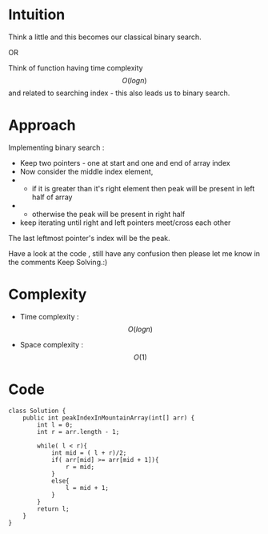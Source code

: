 # Intuition
<!-- Describe your first thoughts on how to solve this problem. -->
Think a little and this becomes our classical binary search.

OR

Think of function having time complexity $$O( logn)$$ and related to searching index - this also leads us to binary search.

# Approach
<!-- Describe your approach to solving the problem. -->
Implementing binary search : 

- Keep two pointers - one at start and one and end of array index
- Now consider the middle index element, 
-  - if it is greater than it's right element then peak will be present in left half of array
- - otherwise the peak will be present in right half
- keep iterating until right and left pointers meet/cross each other

The last leftmost pointer's index will be the peak.

Have a look at the code , still have any confusion then please let me know in the comments
Keep Solving.:)
# Complexity
- Time complexity : $$O( logn)$$
<!-- Add your time complexity here, e.g. $$O(n)$$ -->

- Space complexity : $$O( 1)$$
<!-- Add your space complexity here, e.g. $$O(n)$$ -->

# Code
```
class Solution {
    public int peakIndexInMountainArray(int[] arr) {
        int l = 0; 
        int r = arr.length - 1;

        while( l < r){
            int mid = ( l + r)/2;
            if( arr[mid] >= arr[mid + 1]){
                r = mid;
            }
            else{
                l = mid + 1;
            }
        }
        return l;
    }
}
```